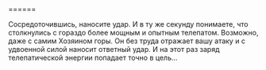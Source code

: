 ======

Сосредоточившись, наносите удар. И в ту же секунду понимаете, что столкнулись с гораздо более мощным и опытным телепатом. Возможно, даже с самим Хозяином горы. Он без труда отражает вашу атаку и с удвоенной силой наносит ответный удар. И на этот раз заряд телепатической энергии попадает точно в цель...

